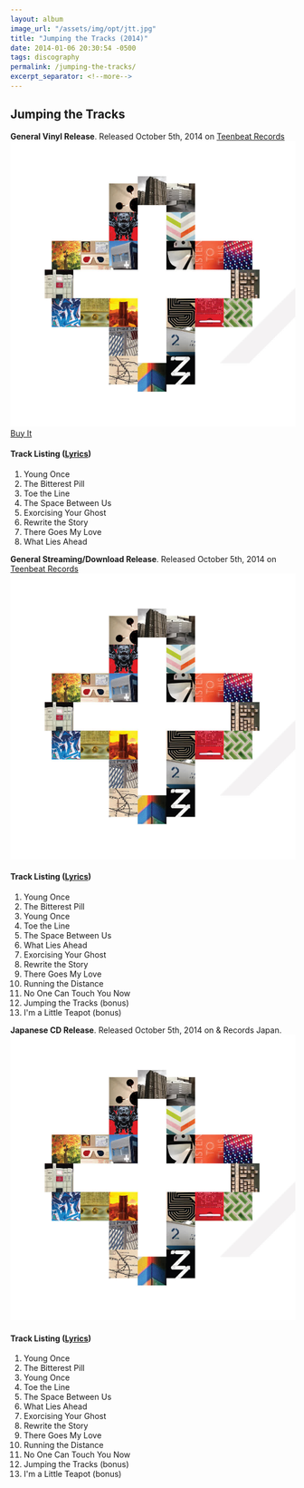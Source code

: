 ```yaml
---
layout: album
image_url: "/assets/img/opt/jtt.jpg"
title: "Jumping the Tracks (2014)"
date: 2014-01-06 20:30:54 -0500
tags: discography
permalink: /jumping-the-tracks/
excerpt_separator: <!--more-->
---
```


<!--more-->

## Jumping the Tracks

<div id="release-info">
    <b>General Vinyl Release</b>. Released October 5th, 2014 on <a href="https://teenbeat.net">Teenbeat Records</a>
</div>

<div id="container">
    <div id="release-container">
        <div id="artwork">
            <a href="/assets/img/full/jtt.jpg" alt="Full res version"><img src="/assets/img/opt/jtt.jpg"/></a>
            <div id="buy-album-btn">
                <div class="button-sm">
                    <a href="/store/#jumping-the-tracks-vinyl">Buy It</a>
                </div>
            </div>
        </div>
        <div id="tracklist">
            <h4>Track Listing (<a href="/lyrics/#jumping-the-tracks-album">Lyrics</a>)</h4>
            <ol>
                <li>Young Once</li>
                <li>The Bitterest Pill</li>
                <li>Toe the Line</li>
                <li>The Space Between Us</li>
                <li>Exorcising Your Ghost</li>
                <li>Rewrite the Story</li>
                <li>There Goes My Love</li>
                <li>What Lies Ahead</li>
            </ol>
        </div>
    </div>
</div>
<div id="release-info">
    <b>General Streaming/Download Release</b>. Released October 5th, 2014 on <a href="https://teenbeat.net">Teenbeat Records</a>
</div>

<div id="container">
    <div id="release-container">
        <div id="artwork">
            <a href="/assets/img/full/jtt.jpg" alt="Full res version"><img src="/assets/img/opt/jtt.jpg"/></a>
        </div>
        <div id="tracklist">
            <h4>Track Listing (<a href="/lyrics/#jumping-the-tracks-album">Lyrics</a>)</h4>
            <ol>
                <li>Young Once</li>
                <li>The Bitterest Pill</li>
                <li>Young Once</li>
                <li>Toe the Line</li>
                <li>The Space Between Us</li>
                <li>What Lies Ahead</li>
                <li>Exorcising Your Ghost</li>
                <li>Rewrite the Story</li>
                <li>There Goes My Love</li>
                <li>Running the Distance</li>
                <li>No One Can Touch You Now</li>
                <li>Jumping the Tracks (bonus)</li>
                <li>I'm a Little Teapot (bonus)</li>
            </ol>
        </div>
    </div>
</div>

<div id="release-info">
    <b>Japanese CD Release</b>. Released October 5th, 2014 on & Records Japan.
</div>

<div id="container">
    <div id="release-container">
        <div id="artwork">
            <a href="/assets/img/full/jtt.jpg" alt="Full res version"><img src="/assets/img/opt/jtt.jpg"/></a>
        </div>
        <div id="tracklist">
            <h4>Track Listing (<a href="/lyrics/#jumping-the-tracks-album">Lyrics</a>)</h4>
            <ol>
                <li>Young Once</li>
                <li>The Bitterest Pill</li>
                <li>Young Once</li>
                <li>Toe the Line</li>
                <li>The Space Between Us</li>
                <li>What Lies Ahead</li>
                <li>Exorcising Your Ghost</li>
                <li>Rewrite the Story</li>
                <li>There Goes My Love</li>
                <li>Running the Distance</li>
                <li>No One Can Touch You Now</li>
                <li>Jumping the Tracks (bonus)</li>
                <li>I'm a Little Teapot (bonus)</li>
            </ol>
        </div>
    </div>
</div>
